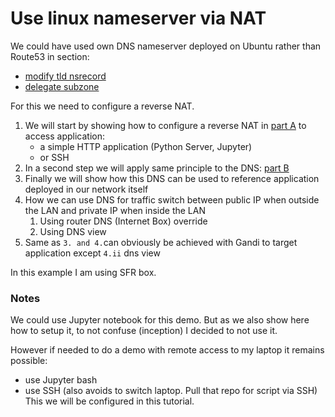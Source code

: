 # Use linux nameserver via NAT

We could have used own DNS nameserver deployed on Ubuntu rather than Route53 in section:

- [modify tld nsrecord](./2-modify-tld-ns-record.md)
- [delegate subzone](./5-delegate-subzone.md)

For this we need to configure a reverse NAT.

1. We will start by showing how to configure a reverse NAT in [part A](6-use-linux-nameserver-part-a.md) to access application:
    - a simple HTTP application (Python Server, Jupyter) 
    - or SSH
2. In a second step we will apply same principle to the DNS: [part B](6-use-linux-nameserver-part-b.md)
3. Finally we will show how this DNS can be used to reference application deployed in our network itself
4. How we can use DNS for traffic switch between public IP when outside the LAN and private IP when inside the LAN
    1. Using router DNS (Internet Box) override
    2. Using DNS view
4. Same as `3. and 4.`can obviously be achieved with Gandi to target application except `4.ii` dns view

In this example I am using SFR box.


### Notes 

We could use Jupyter notebook for this demo.
But as we also show here how to setup it, to not confuse (inception) I decided to not use it.

However if needed to do a demo with remote access to my laptop it remains possible:
- use Jupyter bash
- use SSH (also avoids to switch laptop. Pull that repo for script via SSH)
This we will be configured in this tutorial.

<!-- if not blocked, corpo worked and stop working osef -->

